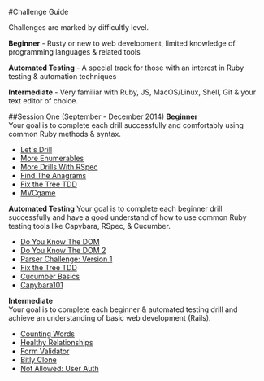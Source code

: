 #Challenge Guide

Challenges are marked by difficultly level. 

__Beginner__ - Rusty or new to web development, limited knowledge of programming languages & related tools

__Automated Testing__ - A special track for those with an interest in Ruby testing & automation techniques

__Intermediate__ - Very familiar with Ruby, JS, MacOS/Linux, Shell, Git & your text editor of choice.

##Session One (September - December 2014)
__Beginner__  
Your goal is to complete each drill successfully and comfortably using common Ruby methods & syntax.
 - [Let's Drill](https://github.com/columbustutoringgroup/LetsDrill)
 - [More Enumerables](https://github.com/columbustutoringgroup/MoreEnumerables)
 - [More Drills With RSpec](https://github.com/columbustutoringgroup/MoreDrillsWithRSpec)
 - [Find The Anagrams](https://github.com/columbustutoringgroup/FindTheAnagrams)
 - [Fix the Tree TDD](https://github.com/columbustutoringgroup/FixTheTreeTDD)
 - [MVCgame](https://github.com/columbustutoringgroup/MVCgame)
 
__Automated Testing__
Your goal is to complete each beginner drill successfully and have a good understand of how to use common Ruby testing tools like Capybara, RSpec, & Cucumber.
 - [Do You Know The DOM](https://github.com/columbustutoringgroup/DoYouKnowTheDOM)
 - [Do You Know The DOM 2](https://github.com/columbustutoringgroup/DoYouKnowTheDom2)  
 - [Parser Challenge: Version 1](https://github.com/columbustutoringgroup/ParserChallenge1)
 - [Fix the Tree TDD](https://github.com/columbustutoringgroup/FixTheTreeTDD)
 - [Cucumber Basics](https://github.com/columbustutoringgroup/CucumberBasics)
 - [Capybara101](https://github.com/columbustutoringgroup/Capybara101)

__Intermediate__  
Your goal is to complete each beginner & automated testing drill and achieve an understanding of basic web development (Rails).
 - [Counting Words](https://github.com/columbustutoringgroup/CountingWords)
 - [Healthy Relationships](https://github.com/columbustutoringgroup/HealthyRelationships)
 - [Form Validator](https://github.com/columbustutoringgroup/FormValidator)
 - [Bitly Clone](https://github.com/columbustutoringgroup/BitlyClone)
 - [Not Allowed: User Auth](https://github.com/columbustutoringgroup/NotAllowed)

